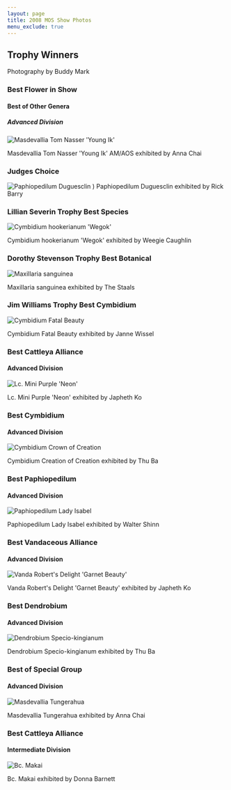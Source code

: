 ```yaml
---
layout: page
title: 2008 MOS Show Photos
menu_exclude: true
---
```

## Trophy Winners

Photography by Buddy Mark

### Best Flower in Show

#### Best of Other Genera

##### Advanced Division

![Masdevallia Tom Nasser 'Young Ik'](/photos/2008_MOS_show/masdtomnasser_young_ik.jpg)

Masdevallia Tom Nasser 'Young Ik' AM/AOS exhibited by Anna Chai

### Judges Choice

![Paphiopedilum Duguesclin](/photos/2008_MOS_show/paphduguesclin.jpg)
)
Paphiopedilum Duguesclin exhibited by Rick Barry

### Lillian Severin Trophy Best Species

![Cymbidium hookerianum 'Wegok'](/photos/2008_MOS_show/cymhookerianum_wegok.jpg)

Cymbidium hookerianum 'Wegok' exhibited by Weegie Caughlin

### Dorothy Stevenson Trophy Best Botanical

![Maxillaria sanguinea](/photos/2008_MOS_show/maxsanguinea.jpg)

Maxillaria sanguinea exhibited by The Staals

### Jim Williams Trophy Best Cymbidium

![Cymbidium Fatal Beauty](/photos/2008_MOS_show/cymfatalbeauty.jpg)

Cymbidium Fatal Beauty exhibited by Janne Wissel

### Best Cattleya Alliance

#### Advanced Division

![Lc. Mini Purple 'Neon'](/photos/2008_MOS_show/lcminipurple_neon.jpg)

Lc. Mini Purple 'Neon' exhibited by Japheth Ko

### Best Cymbidium

#### Advanced Division

![Cymbidium Crown of Creation](/photos/2008_MOS_show/cymcrownofcreation.jpg)

Cymbidium Creation of Creation exhibited by Thu Ba

### Best Paphiopedilum

#### Advanced Division

![Paphiopedilum Lady Isabel](/photos/2008_MOS_show/paphladyisabel.jpg)

Paphiopedilum Lady Isabel exhibited by Walter Shinn

### Best Vandaceous Alliance

#### Advanced Division

![Vanda Robert's Delight 'Garnet Beauty'](/photos/2008_MOS_show/vandrobertsdelight_garnetbeauty.jpg)

Vanda Robert's Delight 'Garnet Beauty' exhibited by Japheth Ko

### Best Dendrobium

#### Advanced Division

![Dendrobium Specio-kingianum](/photos/2008_MOS_show/denspeciosum.jpg)

Dendrobium Specio-kingianum exhibited by Thu Ba

### Best of Special Group

#### Advanced Division

![Masdevallia Tungerahua](/photos/2008_MOS_show/masdtungerahua.jpg)

Masdevallia Tungerahua exhibited by Anna Chai

### Best Cattleya Alliance

#### Intermediate Division

![Bc. Makai](/photos/2008_MOS_show/BcMakai.jpg)

Bc. Makai exhibited by Donna Barnett
